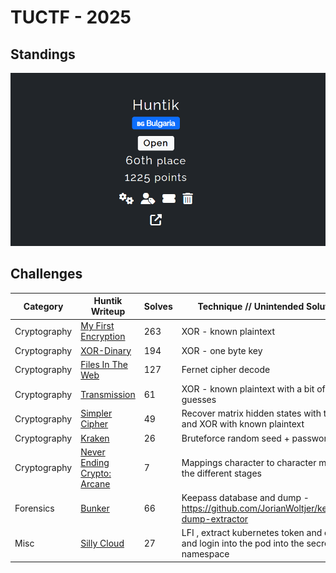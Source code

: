 # TUCTF - 2025

## Standings

![Description](./images/TeamStandings.png)

## Challenges

| Category    | Huntik Writeup   | Solves | Technique // Unintended Solution | Alternative Writeup   |
| ----------- | ---------------  | ------ | ------------ | ---------------- | 
| Cryptography   | [My First Encryption](challenges/Cryptography/My-First-Encryption/)    |    263     |   XOR - known plaintext   |           
| Cryptography   | [XOR-Dinary](challenges/Cryptography/XOR-Dinary/)   |   194      |  XOR - one byte key     |  
| Cryptography   | [Files In The Web](challenges/Cryptography/Files-In-The-Web/)    |    127     |     Fernet cipher decode       |  [Video](https://www.youtube.com/watch?v=CCSGCrMMumg)
| Cryptography   | [Transmission](challenges/Cryptography/Transmission/)    |   61      |  XOR - known plaintext with a bit of guesses    |  [Maple](https://blog.maple3142.net/2025/01/16/tscctf-2025-writeups/#crypto) 
| Cryptography   | [Simpler Cipher](challenges/Cryptography/Simpler-Cipher/)    |   49      |   Recover matrix hidden states with tests and XOR with known plaintext    |  [Maple](https://blog.maple3142.net/2025/01/16/tscctf-2025-writeups/#crypto) 
| Cryptography   | [Kraken](challenges/Cryptography/Kraken/)    |   26      |  Bruteforce random seed + passwords     |  [Maple](https://blog.maple3142.net/2025/01/16/tscctf-2025-writeups/#crypto) 
| Cryptography   | [Never Ending Crypto: Arcane](challenges/Cryptography/Never-Ending-Crypto:Arcane/)    |   7      |   Mappings character to  character mostly in the different stages  |  [Maple](https://blog.maple3142.net/2025/01/16/tscctf-2025-writeups/#crypto) 
| Forensics      | [Bunker](challenges/Cryptography/Bunker/)    |   66      |   Keepass database and dump - https://github.com/JorianWoltjer/keepass-dump-extractor |  [Bunker](https://deciphr.github.io/writeups/2025-tuctf/) 
| Misc           | [Silly Cloud](challenges/Cryptography/Silly-Cloud/)    |   27      |   LFI , extract kubernetes token and cert and login into the pod into the secret namespace |  [Silly Cloud](https://youtu.be/2XO6mUQMAoU) 
